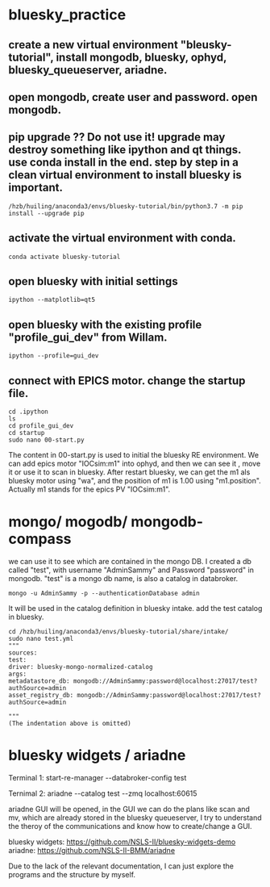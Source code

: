 # bluesky_practice

## create a new virtual environment "bleusky-tutorial", install mongodb, bluesky, ophyd, bluesky_queueserver, ariadne.

## open mongodb, create user and password. open mongodb.

##  pip upgrade ?? Do not use it! upgrade may destroy something like ipython and qt things. use conda install in the end. step by step in a clean virtual environment to install bluesky is important.

    /hzb/huiling/anaconda3/envs/bluesky-tutorial/bin/python3.7 -m pip install --upgrade pip

## activate the virtual environment with conda.

    conda activate bluesky-tutorial


## open bluesky with initial settings
    ipython --matplotlib=qt5

## open bluesky with the existing profile "profile_gui_dev" from Willam.
    ipython --profile=gui_dev

## connect with EPICS motor. change the startup file. 
    cd .ipython
    ls
    cd profile_gui_dev
    cd startup
    sudo nano 00-start.py
The content in 00-start.py is used to initial the bluesky RE environment. We can add epics motor "IOCsim:m1" into ophyd, and then we can see it , move it or use it to scan in bluesky. After restart bluesky, we can get the m1 als bluesky motor using "wa", and the position of m1 is 1.00 using "m1.position". Actually m1 stands for the epics PV "IOCsim:m1". 

# mongo/ mogodb/ mongodb-compass
we can use it to see which are contained in the mongo DB. I created a db called "test", with username "AdminSammy" and Password "password" in mongodb. "test" is a mongo db name, is also a catalog in databroker. 

    mongo -u AdminSammy -p --authenticationDatabase admin

It will be used in the catalog definition in bluesky intake. add the test catalog in bluesky.

    cd /hzb/huiling/anaconda3/envs/bluesky-tutorial/share/intake/
    sudo nano test.yml
    """
    sources:
    test:
    driver: bluesky-mongo-normalized-catalog
    args:
    metadatastore_db: mongodb://AdminSammy:password@localhost:27017/test?authSource=admin
    asset_registry_db: mongodb://AdminSammy:password@localhost:27017/test?authSource=admin

    """
    (The indentation above is omitted)

# bluesky widgets / ariadne

Terminal 1: 
    start-re-manager --databroker-config test

Ternimal 2: 
    ariadne --catalog test --zmq localhost:60615

ariadne GUI will be opened, in the GUI we can do the plans like scan and mv, which are already stored in the bluesky queueserver, I try to understand the theroy of the communications and know how to create/change a GUI. 

bluesky widgets:  https://github.com/NSLS-II/bluesky-widgets-demo
ariadne:  https://github.com/NSLS-II-BMM/ariadne

Due to the lack of the relevant documentation, I can just explore the programs and the structure by myself.    
